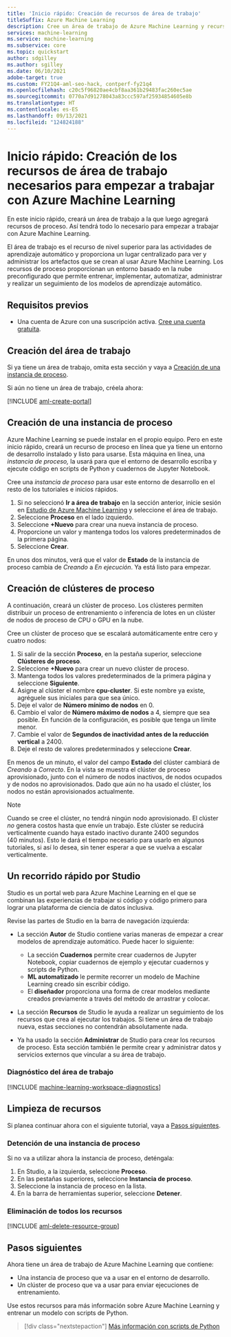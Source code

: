 ```yaml
---
title: 'Inicio rápido: Creación de recursos de área de trabajo'
titleSuffix: Azure Machine Learning
description: Cree un área de trabajo de Azure Machine Learning y recursos en la nube que se puedan usar para entrenar modelos de aprendizaje automático.
services: machine-learning
ms.service: machine-learning
ms.subservice: core
ms.topic: quickstart
author: sdgilley
ms.author: sgilley
ms.date: 06/10/2021
adobe-target: true
ms.custom: FY21Q4-aml-seo-hack, contperf-fy21q4
ms.openlocfilehash: c20c5f96820ae4cbf8aa361b29483fac260ec5ae
ms.sourcegitcommit: 0770a7d91278043a83ccc597af25934854605e8b
ms.translationtype: HT
ms.contentlocale: es-ES
ms.lasthandoff: 09/13/2021
ms.locfileid: "124824188"
---
```

# <a name="quickstart-create-workspace-resources-you-need-to-get-started-with-azure-machine-learning"></a>Inicio rápido: Creación de los recursos de área de trabajo necesarios para empezar a trabajar con Azure Machine Learning

En este inicio rápido, creará un área de trabajo a la que luego agregará recursos de proceso. Así tendrá todo lo necesario para empezar a trabajar con Azure Machine Learning.  

El área de trabajo es el recurso de nivel superior para las actividades de aprendizaje automático y proporciona un lugar centralizado para ver y administrar los artefactos que se crean al usar Azure Machine Learning. Los recursos de proceso proporcionan un entorno basado en la nube preconfigurado que permite entrenar, implementar, automatizar, administrar y realizar un seguimiento de los modelos de aprendizaje automático.


## <a name="prerequisites"></a>Requisitos previos

- Una cuenta de Azure con una suscripción activa. [Cree una cuenta gratuita](https://azure.microsoft.com/free/?WT.mc_id=A261C142F).

## <a name="create-the-workspace"></a>Creación del área de trabajo

Si ya tiene un área de trabajo, omita esta sección y vaya a [Creación de una instancia de proceso](#instance).

Si aún no tiene un área de trabajo, créela ahora:

[!INCLUDE [aml-create-portal](../../includes/aml-create-in-portal.md)]

## <a name="create-compute-instance"></a><a name="instance"></a>Creación de una instancia de proceso

Azure Machine Learning se puede instalar en el propio equipo.  Pero en este inicio rápido, creará un recurso de proceso en línea que ya tiene un entorno de desarrollo instalado y listo para usarse.  Esta máquina en línea, una *instancia de proceso,* la usará para que el entorno de desarrollo escriba y ejecute código en scripts de Python y cuadernos de Jupyter Notebook.

Cree una *instancia de proceso* para usar este entorno de desarrollo en el resto de los tutoriales e inicios rápidos.

1. Si no seleccionó **Ir a área de trabajo** en la sección anterior, inicie sesión en [Estudio de Azure Machine Learning](https://ml.azure.com) y seleccione el área de trabajo.
1. Seleccione **Proceso** en el lado izquierdo.
1. Seleccione **+Nuevo** para crear una nueva instancia de proceso.
1. Proporcione un valor y mantenga todos los valores predeterminados de la primera página.
1. Seleccione **Crear**.
 
En unos dos minutos, verá que el valor de **Estado** de la instancia de proceso cambia de *Creando* a *En ejecución*.  Ya está listo para empezar.  

## <a name="create-compute-clusters"></a><a name="cluster"></a>Creación de clústeres de proceso

A continuación, creará un clúster de proceso.  Los clústeres permiten distribuir un proceso de entrenamiento o inferencia de lotes en un clúster de nodos de proceso de CPU o GPU en la nube.

Cree un clúster de proceso que se escalará automáticamente entre cero y cuatro nodos:

1. Si salir de la sección **Proceso**, en la pestaña superior, seleccione **Clústeres de proceso**.
1. Seleccione **+Nuevo** para crear un nuevo clúster de proceso.
1. Mantenga todos los valores predeterminados de la primera página y seleccione **Siguiente**.
1. Asigne al clúster el nombre **cpu-cluster**.  Si este nombre ya existe, agréguele sus iniciales para que sea único.
1. Deje el valor de **Número mínimo de nodos** en 0.
1. Cambio el valor de **Número máximo de nodos** a 4, siempre que sea posible.  En función de la configuración, es posible que tenga un límite menor.
1. Cambie el valor de **Segundos de inactividad antes de la reducción vertical** a 2400.
1. Deje el resto de valores predeterminados y seleccione **Crear**.

En menos de un minuto, el valor del campo **Estado** del clúster cambiará de *Creando* a *Correcto*.  En la vista se muestra el clúster de proceso aprovisionado, junto con el número de nodos inactivos, de nodos ocupados y de nodos no aprovisionados.  Dado que aún no ha usado el clúster, los nodos no están aprovisionados actualmente. 

> [!NOTE]
> Cuando se cree el clúster, no tendrá ningún nodo aprovisionado. El clúster *no* genera costos hasta que envíe un trabajo. Este clúster se reducirá verticalmente cuando haya estado inactivo durante 2400 segundos (40 minutos).  Esto le dará el tiempo necesario para usarlo en algunos tutoriales, si así lo desea, sin tener esperar a que se vuelva a escalar verticalmente.

## <a name="quick-tour-of-the-studio"></a><a name="studio"></a> Un recorrido rápido por Studio

Studio es un portal web para Azure Machine Learning en el que se combinan las experiencias de trabajar si código y código primero para lograr una plataforma de ciencia de datos inclusiva.

Revise las partes de Studio en la barra de navegación izquierda:

* La sección **Autor** de Studio contiene varias maneras de empezar a crear modelos de aprendizaje automático.  Puede hacer lo siguiente:

    * La sección **Cuadernos** permite crear cuadernos de Jupyter Notebook, copiar cuadernos de ejemplo y ejecutar cuadernos y scripts de Python.
    * **ML automatizado** le permite recorrer un modelo de Machine Learning creado sin escribir código.
    * El **diseñador** proporciona una forma de crear modelos mediante creados previamente a través del método de arrastrar y colocar.

* La sección **Recursos** de Studio le ayuda a realizar un seguimiento de los recursos que crea al ejecutar los trabajos.  Si tiene un área de trabajo nueva, estas secciones no contendrán absolutamente nada.

* Ya ha usado la sección **Administrar** de Studio para crear los recursos de proceso.  Esta sección también le permite crear y administrar datos y servicios externos que vincular a su área de trabajo.  

### <a name="workspace-diagnostics"></a>Diagnóstico del área de trabajo

[!INCLUDE [machine-learning-workspace-diagnostics](../../includes/machine-learning-workspace-diagnostics.md)]

## <a name="clean-up-resources"></a><a name="clean-up"></a>Limpieza de recursos

Si planea continuar ahora con el siguiente tutorial, vaya a [Pasos siguientes](#next-steps).

### <a name="stop-compute-instance"></a>Detención de una instancia de proceso

Si no va a utilizar ahora la instancia de proceso, deténgala:

1. En Studio, a la izquierda, seleccione **Proceso**.
1. En las pestañas superiores, seleccione **Instancia de proceso**.
1. Seleccione la instancia de proceso en la lista.
1. En la barra de herramientas superior, seleccione **Detener**.

### <a name="delete-all-resources"></a>Eliminación de todos los recursos

[!INCLUDE [aml-delete-resource-group](../../includes/aml-delete-resource-group.md)]

## <a name="next-steps"></a>Pasos siguientes

Ahora tiene un área de trabajo de Azure Machine Learning que contiene:

- Una instancia de proceso que va a usar en el entorno de desarrollo.
- Un clúster de proceso que va a usar para enviar ejecuciones de entrenamiento.

Use estos recursos para más información sobre Azure Machine Learning y entrenar un modelo con scripts de Python.

> [!div class="nextstepaction"]
> [Más información con scripts de Python](tutorial-1st-experiment-hello-world.md)
>
